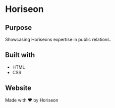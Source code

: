 # Horiseon

## Purpose 
Showcasing Horiseons expertise in public relations.

## Built with
* HTML
* CSS

## Website 

Made with ❤️️ by Horiseon

